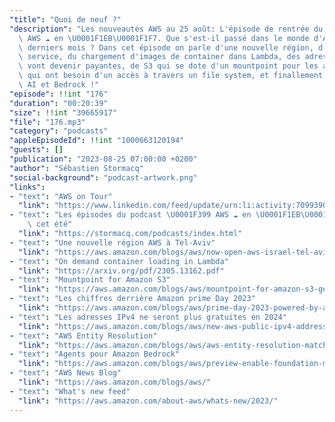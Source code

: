 ```yaml
---
"title": "Quoi de neuf ?"
"description": "Les nouveautés AWS au 25 août: L'épisode de rentrée du podcast \U0001F399\
  \ AWS ☁️ en \U0001F1EB\U0001F1F7. Que s'est-il passé dans le monde d'AWS ces deux\
  \ derniers mois ? Dans cet épisode on parle d'une nouvelle région, d'un nouveau\
  \ service, du chargement d'images de container dans Lambda, des adresses IPv4 qui\
  \ vont devenir payantes, de S3 qui se dote d'un mountpoint pour les applications\
  \ qui ont besoin d'un accès à travers un file system, et finallement de Generative\
  \ AI et Bedrock !"
"episode": !!int "176"
"duration": "00:20:39"
"size": !!int "39665917"
"file": "176.mp3"
"category": "podcasts"
"appleEpisodeId": !!int "1000663120194"
"guests": []
"publication": "2023-08-25 07:00:00 +0200"
"author": "Sébastien Stormacq"
"social-background": "podcast-artwork.png"
"links":
- "text": "AWS on Tour"
  "link": "https://www.linkedin.com/feed/update/urn:li:activity:7099390775083315201/"
- "text": "Les épisodes du podcast \U0001F399 AWS ☁️ en \U0001F1EB\U0001F1F7 pendant\
    \ cet été"
  "link": "https://stormacq.com/podcasts/index.html"
- "text": "Une nouvelle région AWS à Tel-Aviv"
  "link": "https://aws.amazon.com/blogs/aws/now-open-aws-israel-tel-aviv-region/"
- "text": "On demand container loading in Lambda"
  "link": "https://arxiv.org/pdf/2305.13162.pdf"
- "text": "Mountpoint for Amazon S3"
  "link": "https://aws.amazon.com/blogs/aws/mountpoint-for-amazon-s3-generally-available-and-ready-for-production-workloads/"
- "text": "Les chiffres derrière Amazon prime Day 2023"
  "link": "https://aws.amazon.com/blogs/aws/prime-day-2023-powered-by-aws-all-the-numbers/"
- "text": "Les adresses IPv4 ne seront plus gratuites en 2024"
  "link": "https://aws.amazon.com/blogs/aws/new-aws-public-ipv4-address-charge-public-ip-insights/"
- "text": "AWS Entity Resolution"
  "link": "https://aws.amazon.com/blogs/aws/aws-entity-resolution-match-and-link-related-records-from-multiple-applications-and-data-stores/"
- "text": "Agents pour Amazon Bedrock"
  "link": "https://aws.amazon.com/blogs/aws/preview-enable-foundation-models-to-complete-tasks-with-agents-for-amazon-bedrock/"
- "text": "AWS News Blog"
  "link": "https://aws.amazon.com/blogs/aws/"
- "text": "What's new feed"
  "link": "https://aws.amazon.com/about-aws/whats-new/2023/"
---
```

